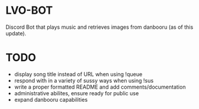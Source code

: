 # LVO-BOT
Discord Bot that plays music and retrieves images from danbooru (as of this update).


# TODO
- display song title instead of URL when using !queue
- respond with in a variety of sussy ways when using !sus
- write a proper formatted README and add comments/documentation
- administrative abilites, ensure ready for public use
- expand danbooru capabilities